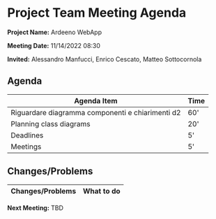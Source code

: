 # Project Team Meeting Agenda

**Project Name:** Ardeeno WebApp

**Meeting Date:** 11/14/2022 08:30

**Invited:** Alessandro Manfucci, Enrico Cescato, Matteo Sottocornola

## Agenda

|**Agenda Item**|**Time**|
|---|---|
|Riguardare diagramma componenti e chiarimenti d2|60'|
|Planning  class diagrams|20'|
|Deadlines|5'|
|Meetings|5'|

## Changes/Problems

|**Changes/Problems**|**What to do**|
|---|---|

**Next Meeting:** TBD